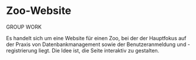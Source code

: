 # Zoo-Website

GROUP WORK

Es handelt sich um eine Website für einen Zoo, bei der der Hauptfokus auf der Praxis von Datenbankmanagement sowie der Benutzeranmeldung und -registrierung liegt. Die Idee ist, die Seite interaktiv zu gestalten.
